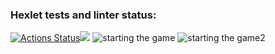 ### Hexlet tests and linter status:
[![Actions Status](https://github.com/DianaLoo/java-project-61/actions/workflows/hexlet-check.yml/badge.svg)](https://github.com/DianaLoo/java-project-61/actions)<a href="https://codeclimate.com/github/DianaLoo/java-project-61/maintainability"><img src="https://api.codeclimate.com/v1/badges/c5cff82ea8a35909a921/maintainability" /></a>
![starting the game](https://github.com/user-attachments/assets/911ba0d0-7d92-4a71-91a2-d4eaff380191)
![starting the game2](https://github.com/user-attachments/assets/57124690-e427-488c-b28a-dd1983a117c1)
